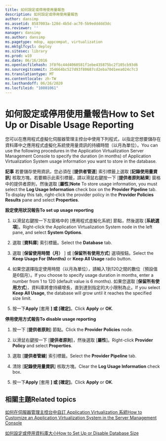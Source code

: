 ```yaml
---
title: 如何設定或停用使用量報告
description: 如何設定或停用使用量報告
author: dansimp
ms.assetid: 8587003a-128d-4b5d-ac70-5b9eddddd3dc
ms.reviewer: ''
manager: dansimp
ms.author: dansimp
ms.pagetype: mdop, appcompat, virtualization
ms.mktglfcycl: deploy
ms.sitesec: library
ms.prod: w10
ms.date: 06/16/2016
ms.openlocfilehash: 3f8f6c44d4060581f1ebe435875bc2f105cb93d6
ms.sourcegitcommit: 354664bc527d93f80687cd2eba70d1eea024c7c3
ms.translationtype: MT
ms.contentlocale: zh-TW
ms.lasthandoff: 06/26/2020
ms.locfileid: "10801061"
---
```

# <span data-ttu-id="750f9-103">如何設定或停用使用量報告</span><span class="sxs-lookup"><span data-stu-id="750f9-103">How to Set Up or Disable Usage Reporting</span></span>


<span data-ttu-id="750f9-104">您可以在應用程式虛擬化伺服器管理主控台中使用下列程式，以指定您想要儲存在資料庫中之應用程式虛擬化系統使用量資訊的持續時間（以月為單位）。</span><span class="sxs-lookup"><span data-stu-id="750f9-104">You can use the following procedures in the Application Virtualization Server Management Console to specify the duration (in months) of Application Virtualization System usage information you want to store in the database.</span></span>

<span data-ttu-id="750f9-105">**記事** 若要儲存使用資訊，您必須在 [**提供者管道**] 索引標籤上選取 [**記錄使用量資訊**] 核取方塊。若要顯示此索引標籤，請以滑鼠右鍵按一下 [**提供者原則結果**] 窗格中的提供者原則，然後選取 [**屬性**]</span><span class="sxs-lookup"><span data-stu-id="750f9-105">**Note** To store usage information, you must select the **Log Usage Information** check box on the **Provider Pipeline** tab. To display this tab, right-click the provider policy in the **Provider Policies Results** pane and select **Properties**.</span></span>

 

**<span data-ttu-id="750f9-106">設定使用狀況報告</span><span class="sxs-lookup"><span data-stu-id="750f9-106">To set up usage reporting</span></span>**

1.  <span data-ttu-id="750f9-107">以滑鼠右鍵按一下左窗格中的 [應用程式虛擬化系統] 節點，然後選取 [**系統選項**]。</span><span class="sxs-lookup"><span data-stu-id="750f9-107">Right-click the Application Virtualization System node in the left pane, and select **System Options**.</span></span>

2.  <span data-ttu-id="750f9-108">選取 [**資料庫**] 索引標籤。</span><span class="sxs-lookup"><span data-stu-id="750f9-108">Select the **Database** tab.</span></span>

3.  <span data-ttu-id="750f9-109">選取 [**保留使用時間（月）** ] 或 [**保留所有使用方式**] 選項按鈕。</span><span class="sxs-lookup"><span data-stu-id="750f9-109">Select the **Keep Usage For (Months)** or **Keep All Usage** radio button.</span></span>

4.  <span data-ttu-id="750f9-110">如果您選擇指定使用時間（以月為單位），請輸入1到120之間的數位（預設值是6個月）。</span><span class="sxs-lookup"><span data-stu-id="750f9-110">If you choose to specify usage duration in months, enter a number from 1 to 120 (default value is 6 months).</span></span> <span data-ttu-id="750f9-111">如果您選取 [**保留所有使用方式**]，資料庫將會持續增長，直到達到指定的大小限制為止。</span><span class="sxs-lookup"><span data-stu-id="750f9-111">If you select **Keep All Usage**, the database will grow until it reaches the specified size limit.</span></span>

5.  <span data-ttu-id="750f9-112">按一下**Apply** [套用 **] 或 [確定]**。</span><span class="sxs-lookup"><span data-stu-id="750f9-112">Click **Apply** or **OK**.</span></span>

**<span data-ttu-id="750f9-113">停用使用方式報告</span><span class="sxs-lookup"><span data-stu-id="750f9-113">To disable usage reporting</span></span>**

1.  <span data-ttu-id="750f9-114">按一下 [**提供者原則**] 節點。</span><span class="sxs-lookup"><span data-stu-id="750f9-114">Click the **Provider Policies** node.</span></span>

2.  <span data-ttu-id="750f9-115">以滑鼠右鍵按一下 [**提供者原則**]，然後選取 [**屬性**]。</span><span class="sxs-lookup"><span data-stu-id="750f9-115">Right-click **Provider Policy** and select **Properties**.</span></span>

3.  <span data-ttu-id="750f9-116">選取 [**提供者管線**] 索引標籤。</span><span class="sxs-lookup"><span data-stu-id="750f9-116">Select the **Provider Pipeline** tab.</span></span>

4.  <span data-ttu-id="750f9-117">清除 [**記錄使用量資訊**] 核取方塊。</span><span class="sxs-lookup"><span data-stu-id="750f9-117">Clear the **Log Usage Information** check box.</span></span>

5.  <span data-ttu-id="750f9-118">按一下**Apply** [套用 **] 或 [確定]**。</span><span class="sxs-lookup"><span data-stu-id="750f9-118">Click **Apply** or **OK**.</span></span>

## <span data-ttu-id="750f9-119">相關主題</span><span class="sxs-lookup"><span data-stu-id="750f9-119">Related topics</span></span>


[<span data-ttu-id="750f9-120">如何在伺服器管理主控台中自訂 Application Virtualization 系統</span><span class="sxs-lookup"><span data-stu-id="750f9-120">How to Customize an Application Virtualization System in the Server Management Console</span></span>](how-to-customize-an-application-virtualization-system-in-the-server-management-console.md)

[<span data-ttu-id="750f9-121">如何設定或停用資料庫大小</span><span class="sxs-lookup"><span data-stu-id="750f9-121">How to Set Up or Disable Database Size</span></span>](how-to-set-up-or-disable-database-size.md)

 

 





